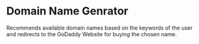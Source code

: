 # Domain Name Genrator
Recommends available domain names based on the keywords of the user and redirects to the GoDaddy Website for buying the chosen name.
